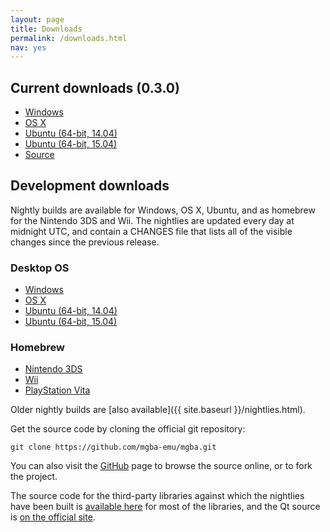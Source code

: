 ```yaml
---
layout: page
title: Downloads
permalink: /downloads.html
nav: yes
---
```


Current downloads (0.3.0)
-------------------------

* [Windows](https://s3.amazonaws.com/mgba/mGBA-0.3.0-win32.7z)
* [OS X](https://s3.amazonaws.com/mgba/mGBA-0.3.0-osx.tar.xz)
* [Ubuntu (64-bit, 14.04)](https://s3.amazonaws.com/mgba/mGBA-0.3.0-ubuntu64-trusty.tar.xz)
* [Ubuntu (64-bit, 15.04)](https://s3.amazonaws.com/mgba/mGBA-0.3.0-ubuntu64-vivid.tar.xz)
* [Source](https://github.com/mgba-emu/mgba/archive/0.3.0.tar.gz)

Development downloads
---------------------

Nightly builds are available for Windows, OS X, Ubuntu, and as homebrew for the Nintendo 3DS and Wii. The nightlies are updated every day at midnight UTC, and contain a CHANGES file that lists all of the visible changes since the previous release.

### Desktop OS
* [Windows](https://s3.amazonaws.com/mgba/mGBA-nightly-latest-win32.7z)
* [OS X](https://s3.amazonaws.com/mgba/mGBA-nightly-latest-osx.tar.xz)
* [Ubuntu (64-bit, 14.04)](https://s3.amazonaws.com/mgba/mGBA-nightly-latest-ubuntu64-trusty.tar.xz)
* [Ubuntu (64-bit, 15.04)](https://s3.amazonaws.com/mgba/mGBA-nightly-latest-ubuntu64-vivid.tar.xz)

### Homebrew
* [Nintendo 3DS](https://s3.amazonaws.com/mgba/mGBA-nightly-latest-3ds.7z)
* [Wii](https://s3.amazonaws.com/mgba/mGBA-nightly-latest-wii.7z)
* [PlayStation Vita](https://s3.amazonaws.com/mgba/mGBA-nightly-latest-vita.7z)

Older nightly builds are [also available]({{ site.baseurl }}/nightlies.html).

Get the source code by cloning the official git repository:

    git clone https://github.com/mgba-emu/mgba.git

You can also visit the [GitHub](https://github.com/mgba-emu/mgba/) page to browse the source online, or to fork the project.

The source code for the third-party libraries against which the nightlies have been built is [available here](http://s3.amazonaws.com/mgba/third-party-sources-2015-05-28-win32.tar.xz) for most of the libraries, and the Qt source is [on the official site](http://download.qt.io/official_releases/qt/5.4/5.4.1/single/qt-everywhere-opensource-src-5.4.1.tar.gz).
